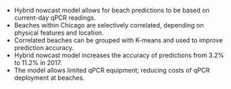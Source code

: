   * Hybrid nowcast model allows for beach predictions to be based on current-day qPCR readings.
  * Beaches within Chicago are selectively correlated, depending on physical features and location.
  * Correlated beaches can be grouped with K-means and used to improve prediction accuracy.
  * Hybrid nowcast model increases the accuracy of predictions from 3.2% to 11.2% in 2017.
  * The model allows limited qPCR equipment; reducing costs of qPCR deployment at beaches.